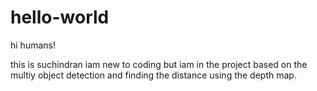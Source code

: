 # hello-world 

hi humans!

this is suchindran iam new to coding but iam in the project based on the multiy object detection and finding the distance using the depth map.
